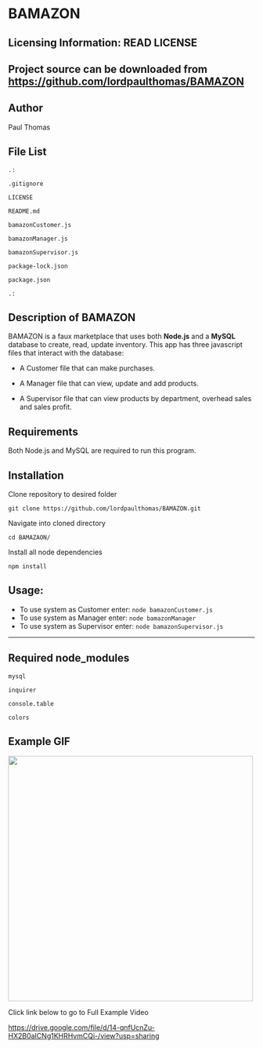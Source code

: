 # BAMAZON
 
Licensing Information: READ LICENSE
---
Project source can be downloaded from https://github.com/lordpaulthomas/BAMAZON
----
Author
-----------
Paul Thomas

File List
---------
```
.:

.gitignore

LICENSE

README.md

bamazonCustomer.js

bamazonManager.js

bamazonSupervisor.js

package-lock.json

package.json

.:

```

Description of BAMAZON
-----------
BAMAZON is a faux marketplace that uses both **Node.js** and a  **MySQL** database to create, read, update inventory.  This app has three javascript files that interact with 
the database:

* A Customer file that can make purchases.

* A Manager file that can view, update and add products.

* A Supervisor file that can view products by department, overhead sales and sales profit.  

Requirements
---------------
Both Node.js and MySQL are required to run this program.

Installation
-------
Clone repository to desired folder

```git clone https://github.com/lordpaulthomas/BAMAZON.git```

Navigate into cloned directory

```cd BAMAZAON/```

Install all node dependencies

```npm install```

Usage:
-----
- To use system as Customer enter:
```node bamazonCustomer.js```
- To use system as Manager enter:
```node bamazonManager```
- To use system as Supervisor enter:
```node bamazonSupervisor.js```
------
Required node_modules
---------------------
``` mysql ```

``` inquirer ```

``` console.table ```

``` colors ```

Example GIF
----------------------

<img src="https://media.giphy.com/media/LmrwrZJziYEQTZYDUq/giphy.gif" width="500" height="500" />

Click link below to go to Full Example Video

https://drive.google.com/file/d/14-qnfUcnZu-HX2B0aICNg1KHRHvmCQi-/view?usp=sharing
